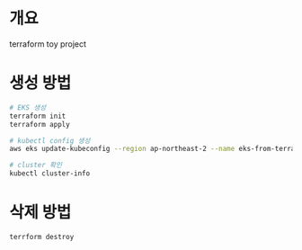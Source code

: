 # 개요
terraform toy project


# 생성 방법

```bash
# EKS 생성
terraform init
terraform apply

# kubectl config 생성
aws eks update-kubeconfig --region ap-northeast-2 --name eks-from-terraform

# cluster 확인
kubectl cluster-info
```

# 삭제 방법
```bash
terrform destroy
```

